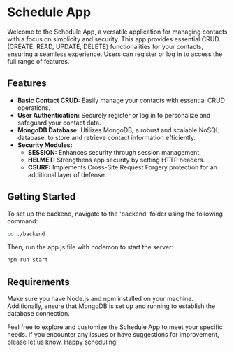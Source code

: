 # Schedule App

Welcome to the Schedule App, a versatile application for managing contacts with a focus on simplicity and security. This app provides essential CRUD (CREATE, READ, UPDATE, DELETE) functionalities for your contacts, ensuring a seamless experience. Users can register or log in to access the full range of features.

## Features

- **Basic Contact CRUD:** Easily manage your contacts with essential CRUD operations.
- **User Authentication:** Securely register or log in to personalize and safeguard your contact data.
- **MongoDB Database:** Utilizes MongoDB, a robust and scalable NoSQL database, to store and retrieve contact information efficiently.
- **Security Modules:**
  - **SESSION:** Enhances security through session management.
  - **HELMET:** Strengthens app security by setting HTTP headers.
  - **CSURF:** Implements Cross-Site Request Forgery protection for an additional layer of defense.

## Getting Started

To set up the backend, navigate to the 'backend' folder using the following command:

```bash
cd ./backend
```

Then, run the app.js file with nodemon to start the server:

```bash
npm run start
```

## Requirements

Make sure you have Node.js and npm installed on your machine. Additionally, ensure that MongoDB is set up and running to establish the database connection.

Feel free to explore and customize the Schedule App to meet your specific needs. If you encounter any issues or have suggestions for improvement, please let us know. Happy scheduling!